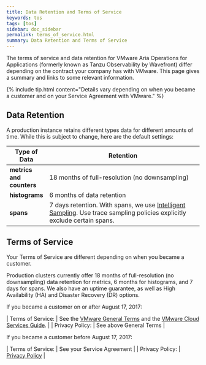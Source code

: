 ```yaml
---
title: Data Retention and Terms of Service
keywords: tos
tags: [tos]
sidebar: doc_sidebar
permalink: terms_of_service.html
summary: Data Retention and Terms of Service
---
```

The terms of service and data retention for VMware Aria Operations for Applications (formerly known as Tanzu Observability by Wavefront) differ depending on the contract your company has with VMware. This page gives a summary and links to some relevant information.

{% include tip.html content="Details vary depending on when you became a customer and on your Service Agreement with VMware." %}

## Data Retention

A production instance retains different types data for different amounts of time. While this is subject to change, here are the default settings:

<table>
<tbody>
<thead>
<tr><th width="20%">Type of Data</th><th width="80%">Retention</th></tr>
</thead>
<tr><td><strong>metrics and counters</strong></td>
<td>18 months of full-resolution (no downsampling)</td></tr>
<tr><td><strong>histograms</strong></td>
<td>6 months of data retention</td></tr>
<tr><td><strong>spans</strong></td>
<td>7 days retention. With spans, we use <a href="trace_data_sampling.html#intelligent-sampling">Intelligent Sampling</a>. Use trace sampling policies explicitly exclude certain spans.  </td></tr>
</tbody>
</table>

## Terms of Service

Your Terms of Service are different depending on when you became a customer.

Production clusters currently offer 18 months of full-resolution (no downsampling) data retention for metrics, 6 months for histograms, and 7 days for spans. We also have an uptime guarantee, as well as High Availability (HA) and Disaster Recovery (DR) options.

If you became a customer on or after August 17, 2017:

| Terms of Service: | See the [VMware General Terms](https://www.vmware.com/agreements.html) and the [VMware Cloud Services Guide](https://www.vmware.com/content/dam/digitalmarketing/vmware/en/pdf/agreements/vmware-cloud-services-guide.pdf). |
| Privacy Policy: | See above General Terms |

If you became a customer before August 17, 2017:

| Terms of Service: | See your Service Agreement |
| Privacy Policy: | [Privacy Policy](https://docs.wavefront.com/privacy.html) |
